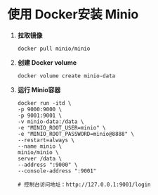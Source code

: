 # 使用 Docker安装 Minio

1. **拉取镜像**
    ```shell
    docker pull minio/minio
    ```

2. **创建 Docker volume**
   ```shell
   docker volume create minio-data
   ```

3. **运行 Minio容器**
   ```shell
   docker run -itd \
   -p 9000:9000 \
   -p 9001:9001 \
   -v minio-data:/data \
   -e "MINIO_ROOT_USER=minio" \
   -e "MINIO_ROOT_PASSWORD=minio@8888" \
   --restart=always \
   --name minio \
   minio/minio \
   server /data \
   --address ":9000" \
   --console-address ":9001" 

   # 控制台访问地址：http://127.0.0.1:9001/login
   ```